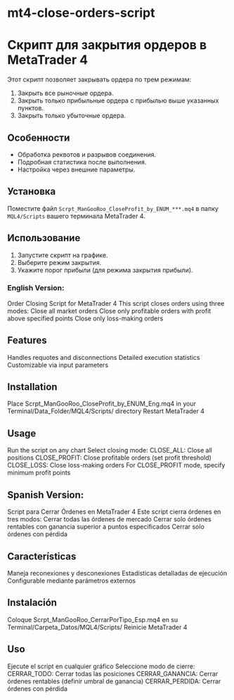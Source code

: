 # mt4-close-orders-script

# Скрипт для закрытия ордеров в MetaTrader 4

Этот скрипт позволяет закрывать ордера по трем режимам:
1. Закрыть все рыночные ордера.
2. Закрыть только прибыльные ордера с прибылью выше указанных пунктов.
3. Закрыть только убыточные ордера.

## Особенности
- Обработка реквотов и разрывов соединения.
- Подробная статистика после выполнения.
- Настройка через внешние параметры.

## Установка
Поместите файл `Scrpt_ManGooRoo_CloseProfit_by_ENUM_***.mq4` в папку `MQL4/Scripts` вашего терминала MetaTrader 4.

## Использование

1. Запустите скрипт на графике.
2. Выберите режим закрытия.
3. Укажите порог прибыли (для режима закрытия прибыли).

### English Version:

Order Closing Script for MetaTrader 4
This script closes orders using three modes:
Close all market orders
Close only profitable orders with profit above specified points
Close only loss-making orders

## Features

Handles requotes and disconnections
Detailed execution statistics
Customizable via input parameters

## Installation

Place Scrpt_ManGooRoo_CloseProfit_by_ENUM_Eng.mq4 in your
Terminal/Data_Folder/MQL4/Scripts/ directory
Restart MetaTrader 4

## Usage

Run the script on any chart
Select closing mode:
CLOSE_ALL: Close all positions
CLOSE_PROFIT: Close profitable orders (set profit threshold)
CLOSE_LOSS: Close loss-making orders
For CLOSE_PROFIT mode, specify minimum profit points

## Spanish Version:

Script para Cerrar Órdenes en MetaTrader 4
Este script cierra órdenes en tres modos:
Cerrar todas las órdenes de mercado
Cerrar solo órdenes rentables con ganancia superior a puntos especificados
Cerrar solo órdenes con pérdida

## Características

Maneja reconexiones y desconexiones
Estadísticas detalladas de ejecución
Configurable mediante parámetros externos

## Instalación

Coloque Scrpt_ManGooRoo_CerrarPorTipo_Esp.mq4 en su
Terminal/Carpeta_Datos/MQL4/Scripts/
Reinicie MetaTrader 4

## Uso

Ejecute el script en cualquier gráfico
Seleccione modo de cierre:
CERRAR_TODO: Cerrar todas las posiciones
CERRAR_GANANCIA: Cerrar órdenes rentables (definir umbral de ganancia)
CERRAR_PERDIDA: Cerrar órdenes con pérdida
